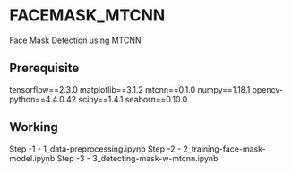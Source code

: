 # FACEMASK_MTCNN
Face Mask Detection using MTCNN

Prerequisite
------------------------
tensorflow==2.3.0
matplotlib==3.1.2
mtcnn==0.1.0
numpy==1.18.1
opencv-python==4.4.0.42
scipy==1.4.1
seaborn==0.10.0



Working
------------------

Step -1 - 1_data-preprocessing.ipynb
Step -2 - 2_training-face-mask-model.ipynb
Step -3 - 3_detecting-mask-w-mtcnn.ipynb
